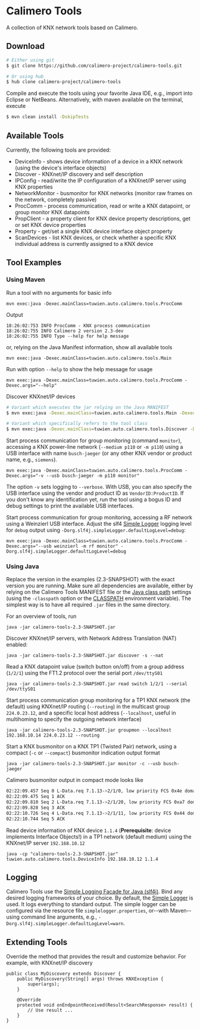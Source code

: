 Calimero Tools
==============

A collection of KNX network tools based on Calimero.

Download
--------

~~~ sh
# Either using git
$ git clone https://github.com/calimero-project/calimero-tools.git

# Or using hub
$ hub clone calimero-project/calimero-tools
~~~

Compile and execute the tools using your favorite Java IDE, e.g., import into Eclipse or NetBeans. Alternatively, with maven available on the terminal, execute

~~~ sh
$ mvn clean install -DskipTests
~~~


Available Tools
---------------

Currently, the following tools are provided:

* DeviceInfo - shows device information of a device in a KNX network (using the device's interface objects)
* Discover - KNXnet/IP discovery and self description
* IPConfig - read/write the IP configuration of a KNXnet/IP server using KNX properties
* NetworkMonitor - busmonitor for KNX networks (monitor raw frames on the network, completely passive)
* ProcComm - process communication, read or write a KNX datapoint, or group monitor KNX datapoints
* PropClient - a property client for KNX device property descriptions, get or set KNX device properties
* Property - get/set a single KNX device interface object property
* ScanDevices - list KNX devices, or check whether a specific KNX individual address is currently assigned to a KNX device


Tool Examples
-------------

### Using Maven

Run a tool with no arguments for basic info

	mvn exec:java -Dexec.mainClass=tuwien.auto.calimero.tools.ProcComm 

Output

	18:26:02:753 INFO ProcComm - KNX process communication
	18:26:02:755 INFO Calimero 2 version 2.3-dev
	18:26:02:755 INFO Type --help for help message

or, relying on the Java Manifest information, show all available tools

	mvn exec:java -Dexec.mainClass=tuwien.auto.calimero.tools.Main
	
Run with option `--help` to show the help message for usage

	mvn exec:java -Dexec.mainClass=tuwien.auto.calimero.tools.ProcComm -Dexec.args="--help"


Discover KNXnet/IP devices

~~~ sh
# Variant which executes the jar relying on the Java MANIFEST 
$ mvn exec:java -Dexec.mainClass=tuwien.auto.calimero.tools.Main -Dexec.args=discover

# Variant which specifically refers to the tool class
$ mvn exec:java -Dexec.mainClass=tuwien.auto.calimero.tools.Discover -Dexec.args=--search
~~~


Start process communication for group monitoring (command `monitor`), accessing a KNX power-line network (`--medium p110` or `-m p110`) using a USB interface with name `busch-jaeger` (or any other KNX vendor or product name, e.g., `siemens`).

	mvn exec:java -Dexec.mainClass=tuwien.auto.calimero.tools.ProcComm -Dexec.args="-v --usb busch-jaeger -m p110 monitor"
	
The option `-v` sets logging to `--verbose`. With USB, you can also specify the USB interface using the vendor and product ID as `VendorID:ProductID`. If you don't know any identification yet, run the tool using a bogus ID and debug settings to print the available USB interfaces. 
	
Start process communication for group monitoring, accessing a RF network using a Weinzierl USB interface. Adjust the slf4 [Simple Logger](http://www.slf4j.org/api/org/slf4j/impl/SimpleLogger.html) logging level for `debug` output using `-Dorg.slf4j.simpleLogger.defaultLogLevel=debug`:

	mvn exec:java -Dexec.mainClass=tuwien.auto.calimero.tools.ProcComm -Dexec.args="--usb weinzierl -m rf monitor" -Dorg.slf4j.simpleLogger.defaultLogLevel=debug

	
### Using Java

Replace the version in the examples (2.3-SNAPSHOT) with the exact version you are running. Make sure all dependencies are available, either by relying on the Calimero Tools MANIFEST file or the [Java class path](https://docs.oracle.com/javase/8/docs/technotes/tools/windows/classpath.html) settings (using the `-classpath` option or the [CLASSPATH](https://docs.oracle.com/javase/tutorial/essential/environment/paths.html) environment variable). The simplest way is to have all required `.jar` files in the same directory.

For an overview of tools, run

	java -jar calimero-tools-2.3-SNAPSHOT.jar

Discover KNXnet/IP servers, with Network Address Translation (NAT) enabled:

	java -jar calimero-tools-2.3-SNAPSHOT.jar discover -s --nat

Read a KNX datapoint value (switch button on/off) from a group address (`1/2/1`) using the FT1.2 protocol over the serial port `/dev/ttyS01`

	java -jar calimero-tools-2.3-SNAPSHOT.jar read switch 1/2/1 --serial /dev/ttyS01

Start process communication group monitoring for a TP1 KNX network (the default) using KNXnet/IP routing (`--routing`) in the multicast group `224.0.23.12`, and a specific local host address (`--localhost`, useful in multihoming to specify the outgoing network interface)

	java -jar calimero-tools-2.3-SNAPSHOT.jar groupmon --localhost 192.168.10.14 224.0.23.12 --routing


Start a KNX busmonitor on a KNX TP1 (Twisted Pair) network, using a compact (`-c` or `--compact`) busmonitor indication output format

	java -jar calimero-tools-2.3-SNAPSHOT.jar monitor -c --usb busch-jaeger

Calimero busmonitor output in compact mode looks like

~~~ sh
02:22:09.457 Seq 0 L-Data.req 7.1.13->2/1/0, low priority FCS 0x4e domain 0x6f, tpdu 00 81: T_Group, A_Group.write 01
02:22:09.475 Seq 1 ACK
02:22:09.810 Seq 2 L-Data.req 7.1.13->2/1/20, low priority FCS 0xa7 domain 0x6f, tpdu 00 80 ff: T_Group, A_Group.write ff
02:22:09.828 Seq 3 ACK
02:22:10.726 Seq 4 L-Data.req 7.1.13->2/1/11, low priority FCS 0x44 domain 0x6f, tpdu 00 80: T_Group, A_Group.write 00
02:22:10.744 Seq 5 ACK
~~~

Read device information of KNX device `1.1.4` (**Prerequisite**: device implements Interface Objects!) in a TP1 network (default medium) using the KNXnet/IP server `192.168.10.12`

	java -cp "calimero-tools-2.3-SNAPSHOT.jar" tuwien.auto.calimero.tools.DeviceInfo 192.168.10.12 1.1.4


Logging
-------

Calimero Tools use the [Simple Logging Facade for Java (slf4j)](http://www.slf4j.org/). Bind any desired logging frameworks of your choice. By default, the [Simple Logger](http://www.slf4j.org/api/org/slf4j/impl/SimpleLogger.html) is used. It logs everything to standard output. The simple logger can be configured via the resource file `simplelogger.properties`, or--with Maven--using command line arguments, e.g., `-Dorg.slf4j.simpleLogger.defaultLogLevel=warn`.

Extending Tools
---------------

Override the method that provides the result and customize behavior. For example, with KNXnet/IP discovery

```
public class MyDiscovery extends Discover {
	public MyDiscovery(String[] args) throws KNXException {
		super(args);
	}

	@Override
	protected void onEndpointReceived(Result<SearchResponse> result) {
		// Use result ...
	}
}
```
